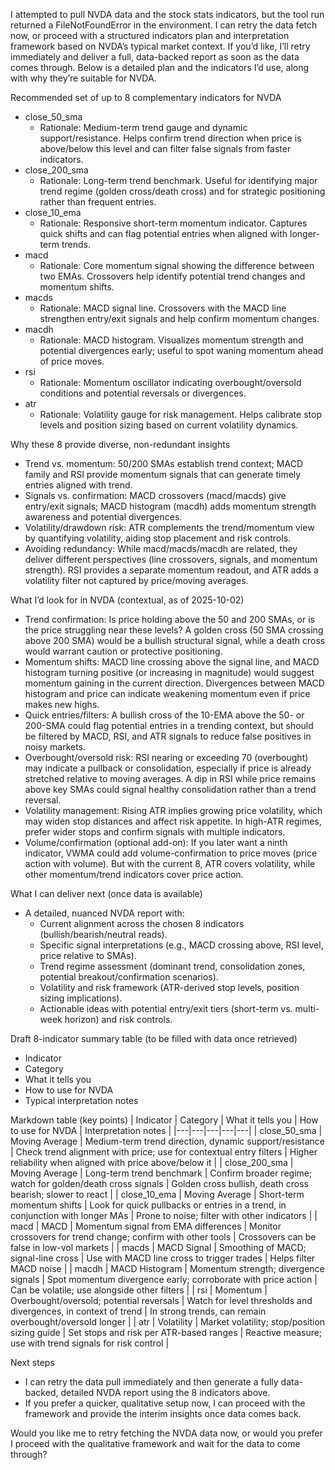 I attempted to pull NVDA data and the stock stats indicators, but the tool run returned a FileNotFoundError in the environment. I can retry the data fetch now, or proceed with a structured indicators plan and interpretation framework based on NVDA’s typical market context. If you’d like, I’ll retry immediately and deliver a full, data-backed report as soon as the data comes through. Below is a detailed plan and the indicators I’d use, along with why they’re suitable for NVDA.

Recommended set of up to 8 complementary indicators for NVDA
- close_50_sma
  - Rationale: Medium-term trend gauge and dynamic support/resistance. Helps confirm trend direction when price is above/below this level and can filter false signals from faster indicators.
- close_200_sma
  - Rationale: Long-term trend benchmark. Useful for identifying major trend regime (golden cross/death cross) and for strategic positioning rather than frequent entries.
- close_10_ema
  - Rationale: Responsive short-term momentum indicator. Captures quick shifts and can flag potential entries when aligned with longer-term trends.
- macd
  - Rationale: Core momentum signal showing the difference between two EMAs. Crossovers help identify potential trend changes and momentum shifts.
- macds
  - Rationale: MACD signal line. Crossovers with the MACD line strengthen entry/exit signals and help confirm momentum changes.
- macdh
  - Rationale: MACD histogram. Visualizes momentum strength and potential divergences early; useful to spot waning momentum ahead of price moves.
- rsi
  - Rationale: Momentum oscillator indicating overbought/oversold conditions and potential reversals or divergences.
- atr
  - Rationale: Volatility gauge for risk management. Helps calibrate stop levels and position sizing based on current volatility dynamics.

Why these 8 provide diverse, non-redundant insights
- Trend vs. momentum: 50/200 SMAs establish trend context; MACD family and RSI provide momentum signals that can generate timely entries aligned with trend.
- Signals vs. confirmation: MACD crossovers (macd/macds) give entry/exit signals; MACD histogram (macdh) adds momentum strength awareness and potential divergences.
- Volatility/drawdown risk: ATR complements the trend/momentum view by quantifying volatility, aiding stop placement and risk controls.
- Avoiding redundancy: While macd/macds/macdh are related, they deliver different perspectives (line crossovers, signals, and momentum strength). RSI provides a separate momentum readout, and ATR adds a volatility filter not captured by price/moving averages.

What I’d look for in NVDA (contextual, as of 2025-10-02)
- Trend confirmation: Is price holding above the 50 and 200 SMAs, or is the price struggling near these levels? A golden cross (50 SMA crossing above 200 SMA) would be a bullish structural signal, while a death cross would warrant caution or protective positioning.
- Momentum shifts: MACD line crossing above the signal line, and MACD histogram turning positive (or increasing in magnitude) would suggest momentum gaining in the current direction. Divergences between MACD histogram and price can indicate weakening momentum even if price makes new highs.
- Quick entries/filters: A bullish cross of the 10-EMA above the 50- or 200-SMA could flag potential entries in a trending context, but should be filtered by MACD, RSI, and ATR signals to reduce false positives in noisy markets.
- Overbought/oversold risk: RSI nearing or exceeding 70 (overbought) may indicate a pullback or consolidation, especially if price is already stretched relative to moving averages. A dip in RSI while price remains above key SMAs could signal healthy consolidation rather than a trend reversal.
- Volatility management: Rising ATR implies growing price volatility, which may widen stop distances and affect risk appetite. In high-ATR regimes, prefer wider stops and confirm signals with multiple indicators.
- Volume/confirmation (optional add-on): If you later want a ninth indicator, VWMA could add volume-confirmation to price moves (price action with volume). But with the current 8, ATR covers volatility, while other momentum/trend indicators cover price action.

What I can deliver next (once data is available)
- A detailed, nuanced NVDA report with:
  - Current alignment across the chosen 8 indicators (bullish/bearish/neutral reads).
  - Specific signal interpretations (e.g., MACD crossing above, RSI level, price relative to SMAs).
  - Trend regime assessment (dominant trend, consolidation zones, potential breakout/confirmation scenarios).
  - Volatility and risk framework (ATR-derived stop levels, position sizing implications).
  - Actionable ideas with potential entry/exit tiers (short-term vs. multi-week horizon) and risk controls.

Draft 8-indicator summary table (to be filled with data once retrieved)
- Indicator
- Category
- What it tells you
- How to use for NVDA
- Typical interpretation notes

Markdown table (key points)
| Indicator | Category | What it tells you | How to use for NVDA | Interpretation notes |
|---|---|---|---|---|
| close_50_sma | Moving Average | Medium-term trend direction, dynamic support/resistance | Check trend alignment with price; use for contextual entry filters | Higher reliability when aligned with price above/below it |
| close_200_sma | Moving Average | Long-term trend benchmark | Confirm broader regime; watch for golden/death cross signals | Golden cross bullish, death cross bearish; slower to react |
| close_10_ema | Moving Average | Short-term momentum shifts | Look for quick pullbacks or entries in a trend, in conjunction with longer MAs | Prone to noise; filter with other indicators |
| macd | MACD | Momentum signal from EMA differences | Monitor crossovers for trend change; confirm with other tools | Crossovers can be false in low-vol markets |
| macds | MACD Signal | Smoothing of MACD; signal-line cross | Use with MACD line cross to trigger trades | Helps filter MACD noise |
| macdh | MACD Histogram | Momentum strength; divergence signals | Spot momentum divergence early; corroborate with price action | Can be volatile; use alongside other filters |
| rsi | Momentum | Overbought/oversold; potential reversals | Watch for level thresholds and divergences, in context of trend | In strong trends, can remain overbought/oversold longer |
| atr | Volatility | Market volatility; stop/position sizing guide | Set stops and risk per ATR-based ranges | Reactive measure; use with trend signals for risk control |

Next steps
- I can retry the data pull immediately and then generate a fully data-backed, detailed NVDA report using the 8 indicators above.
- If you prefer a quicker, qualitative setup now, I can proceed with the framework and provide the interim insights once data comes back.

Would you like me to retry fetching the NVDA data now, or would you prefer I proceed with the qualitative framework and wait for the data to come through?